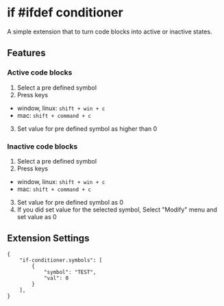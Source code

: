 # if #ifdef conditioner
A simple extension that to turn code blocks into active or inactive states.

## Features

### Active code blocks
1. Select a pre defined symbol
2. Press keys
  - window, linux: `shift + win + c`
  - mac: `shift + command + c`
3. Set value for pre defined symbol as higher than 0

### Inactive code blocks
1. Select a pre defined symbol
2. Press keys
  - window, linux: `shift + win + c`
  - mac: `shift + command + c`
3. Set value for pre defined symbol as 0
4. If you did set value for the selected symbol, Select "Modify" menu and set value as 0

## Extension Settings
```
{
    "if-conditioner.symbols": [
        {
            "symbol": "TEST",
            "val": 0
        }
    ],
}
```

